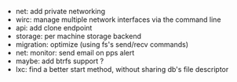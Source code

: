 * net: add private networking
* wirc: manage multiple network interfaces via the command line
* api: add clone endpoint
* storage: per machine storage backend
* migration: optimize (using fs's send/recv commands)
* net: monitor: send email on pps alert
* maybe: add btrfs support ?
* lxc: find a better start method, without sharing db's file descriptor
